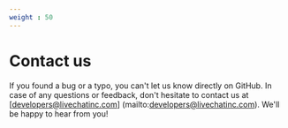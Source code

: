 ```yaml
---
weight : 50
---
```


# Contact us

If you found a bug or a typo, you can't let us know directly on GitHub. In case of any questions or feedback, don't hesitate to contact us at [developers@livechatinc.com] (mailto:developers@livechatinc.com). We'll be happy to hear from you!